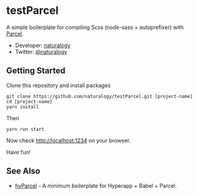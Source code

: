 # testParcel

A simple boilerplate for compiling Scss (node-sass + autoprefixer) with [Parcel](https://parceljs.org/).

* Developer: [naturalogy](https://naturalogy.net/)
* Twitter: [@naturalogy](https://twitter.com/naturalogy)

## Getting Started

Clone this repository and install packages

```
git clone https://github.com/naturalogy/testParcel.git [project-name]
cd [project-name]
yarn install
```

Then

```
yarn run start
```

Now check [http://localhost:1234](http://localhost:1234) on your browser.

Have fun!

## See Also

* [hyParcel](https://github.com/naturalogy/hyParcel) - A minimum boilerplate for Hyperapp + Babel + Parcel.
